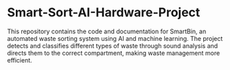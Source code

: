 # Smart-Sort-AI-Hardware-Project
This repository contains the code and documentation for SmartBin, an automated waste sorting system using AI and machine learning. The project detects and classifies different types of waste through sound analysis and directs them to the correct compartment, making waste management more efficient.
